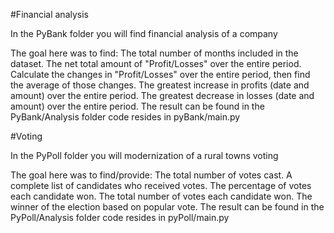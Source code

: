 #Financial analysis

In the PyBank folder you will find financial analysis of a company

The goal here was to find:
    The total number of months included in the dataset.
    The net total amount of "Profit/Losses" over the entire period.
    Calculate the changes in "Profit/Losses" over the entire period, then find the average of those changes.
    The greatest increase in profits (date and amount) over the entire period.
    The greatest decrease in losses (date and amount) over the entire period.
The result can be found in the PyBank/Analysis folder
code resides in pyBank/main.py

#Voting

In the PyPoll folder you will modernization of a rural towns voting

The goal here was to find/provide:
    The total number of votes cast.
    A complete list of candidates who received votes.
    The percentage of votes each candidate won.
    The total number of votes each candidate won.
    The winner of the election based on popular vote.
The result can be found in the PyPoll/Analysis folder
code resides in pyPoll/main.py
